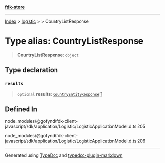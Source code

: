 [**fdk-store**](../../../README.md)
***

[Index](../../../API.md) > [logistic](../../README.md) > [<internal>](../README.md) > CountryListResponse

# Type alias: CountryListResponse

> **CountryListResponse**: `object`

## Type declaration

### `results`

> `optional` **results**: [`CountryEntityResponse`](type-alias.CountryEntityResponse.md)[]

## Defined In

node\_modules/@gofynd/fdk-client-javascript/sdk/application/Logistic/LogisticApplicationModel.d.ts:205

node\_modules/@gofynd/fdk-client-javascript/sdk/application/Logistic/LogisticApplicationModel.d.ts:206

***
Generated using [TypeDoc](https://typedoc.org/) and [typedoc-plugin-markdown](https://www.npmjs.com/package/typedoc-plugin-markdown)
